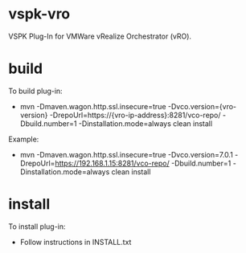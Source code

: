 # vspk-vro

VSPK Plug-In for VMWare vRealize Orchestrator (vRO).

# build

To build plug-in: 

* mvn -Dmaven.wagon.http.ssl.insecure=true -Dvco.version={vro-version} -DrepoUrl=https://{vro-ip-address}:8281/vco-repo/ -Dbuild.number=1 -Dinstallation.mode=always clean install

Example:

* mvn -Dmaven.wagon.http.ssl.insecure=true -Dvco.version=7.0.1 -DrepoUrl=https://192.168.1.15:8281/vco-repo/ -Dbuild.number=1 -Dinstallation.mode=always clean install

# install

To install plug-in:

* Follow instructions in INSTALL.txt